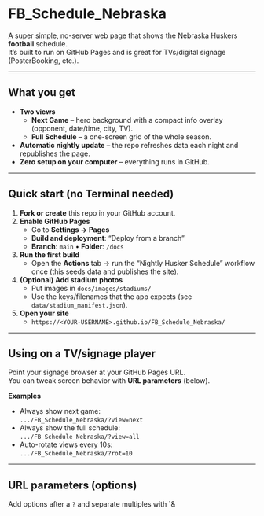 # FB_Schedule_Nebraska

A super simple, no-server web page that shows the Nebraska Huskers **football** schedule.  
It’s built to run on GitHub Pages and is great for TVs/digital signage (PosterBooking, etc.).

---

## What you get

- **Two views**
  - **Next Game** – hero background with a compact info overlay (opponent, date/time, city, TV).
  - **Full Schedule** – a one-screen grid of the whole season.
- **Automatic nightly update** – the repo refreshes data each night and republishes the page.
- **Zero setup on your computer** – everything runs in GitHub.

---

## Quick start (no Terminal needed)

1. **Fork or create** this repo in your GitHub account.
2. **Enable GitHub Pages**
   - Go to **Settings → Pages**
   - **Build and deployment**: “Deploy from a branch”
   - **Branch**: `main` • **Folder**: `/docs`
3. **Run the first build**
   - Open the **Actions** tab → run the “Nightly Husker Schedule” workflow once (this seeds data and publishes the site).
4. **(Optional) Add stadium photos**
   - Put images in `docs/images/stadiums/`
   - Use the keys/filenames that the app expects (see `data/stadium_manifest.json`).
5. **Open your site**
   - `https://<YOUR-USERNAME>.github.io/FB_Schedule_Nebraska/`

---

## Using on a TV/signage player

Point your signage browser at your GitHub Pages URL.  
You can tweak screen behavior with **URL parameters** (below).

**Examples**
- Always show next game:  
  `.../FB_Schedule_Nebraska/?view=next`
- Always show the full schedule:  
  `.../FB_Schedule_Nebraska/?view=all`
- Auto-rotate views every 10s:  
  `.../FB_Schedule_Nebraska/?rot=10`

---

## URL parameters (options)

Add options after a `?` and separate multiples with `&

